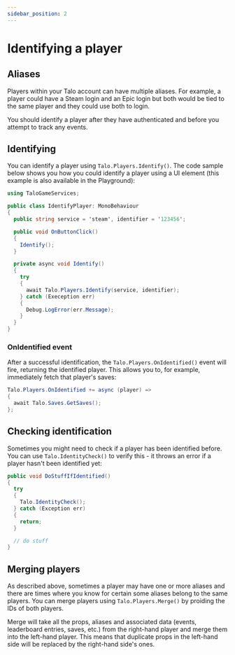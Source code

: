 ```yaml
---
sidebar_position: 2
---
```


# Identifying a player

## Aliases

Players within your Talo account can have multiple aliases.
For example, a player could have a Steam login and an Epic login but both would be tied to the same player and they could use both to login.

You should identify a player after they have authenticated and before you attempt to track any events.

## Identifying

You can identify a player using `Talo.Players.Identify()`. The code sample below shows you how you could identify a player using a UI element (this example is also available in the Playground):

```c# title="IdentifyPlayer.cs"
using TaloGameServices;

public class IdentifyPlayer: MonoBehaviour
{
  public string service = 'steam', identifier = '123456';

  public void OnButtonClick()
  {
    Identify();
  }

  private async void Identify()
  {
    try
    {
      await Talo.Players.Identify(service, identifier);
    } catch (Exeception err)
    {
      Debug.LogError(err.Message);
    }
  }
}
```

### OnIdentified event

After a successful identification, the `Talo.Players.OnIdentified()` event will fire, returning the identified player. This allows you to, for example, immediately fetch that player's saves:

```c#
Talo.Players.OnIdentified += async (player) =>
{
  await Talo.Saves.GetSaves();
};
```

## Checking identification

Sometimes you might need to check if a player has been identified before. You can use `Talo.IdentityCheck()` to verify this - it throws an error if a player hasn't been identified yet:

```c#
public void DoStuffIfIdentified()
{
  try
  {
    Talo.IdentityCheck();
  } catch (Exception err)
  {
    return;
  }

  // do stuff
}
```

## Merging players

As described above, sometimes a player may have one or more aliases and there are times where you know for certain some aliases belong to the same players.
You can merge players using `Talo.Players.Merge()` by proiding the IDs of both players.

Merge will take all the props, aliases and associated data (events, leaderboard entries, saves, etc.) from the right-hand player and merge them into the left-hand player. This means that duplicate props in the left-hand side will be replaced by the right-hand side's ones.
